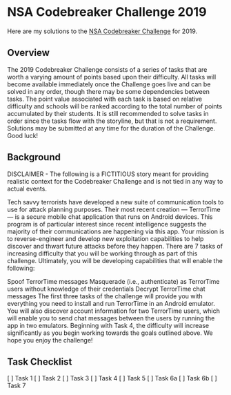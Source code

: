 # NSA Codebreaker Challenge 2019

Here are my solutions to the [NSA Codebreaker Challenge](https://codebreaker.ltsnet.net/home) for 2019. 

## Overview

The 2019 Codebreaker Challenge consists of a series of tasks that are worth a varying amount of points based upon their difficulty. All tasks will become available immediately once the Challenge goes live and can be solved in any order, though there may be some dependencies between tasks. The point value associated with each task is based on relative difficulty and schools will be ranked according to the total number of points accumulated by their students. It is still recommended to solve tasks in order since the tasks flow with the storyline, but that is not a requirement. Solutions may be submitted at any time for the duration of the Challenge. Good luck!

## Background 

DISCLAIMER - The following is a FICTITIOUS story meant for providing realistic context for the Codebreaker Challenge and is not tied in any way to actual events.


Tech savvy terrorists have developed a new suite of communication tools to use for attack planning purposes. Their most recent creation — TerrorTime — is a secure mobile chat application that runs on Android devices. This program is of particular interest since recent intelligence suggests the majority of their communications are happening via this app. Your mission is to reverse-engineer and develop new exploitation capabilities to help discover and thwart future attacks before they happen. There are 7 tasks of increasing difficulty that you will be working through as part of this challenge. Ultimately, you will be developing capabilities that will enable the following:

Spoof TerrorTime messages
Masquerade (i.e., authenticate) as TerrorTime users without knowledge of their credentials
Decrypt TerrorTime chat messages
The first three tasks of the challenge will provide you with everything you need to install and run TerrorTime in an Android emulator. You will also discover account information for two TerrorTime users, which will enable you to send chat messages between the users by running the app in two emulators. Beginning with Task 4, the difficulty will increase significantly as you begin working towards the goals outlined above. We hope you enjoy the challenge!

## Task Checklist

[ ] Task 1
[ ] Task 2
[ ] Task 3
[ ] Task 4
[ ] Task 5
[ ] Task 6a
[ ] Task 6b
[ ] Task 7
